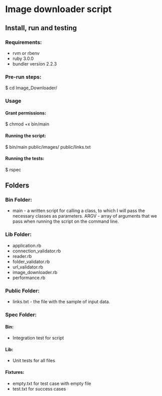 # Image downloader script


## Install, run and testing

### Requirements:

- rvm or rbenv
- ruby 3.0.0
- bundler version 2.2.3

### Pre-run steps:


$ cd Image_Downloader/


### Usage

#### Grant permissions:


$ chmod +x bin/main

#### Running the script:

$ bin/main public/images/ public/links.txt


#### Running the tests:

$ rspec

## Folders

### Bin Folder:

- main - a written script for calling a class, to which I will pass the necessary classes as parameters. ARGV - array of arguments that we pass when running the script on the command line.

### Lib Folder:

- application.rb
- connection_validator.rb
- reader.rb 
- folder_validator.rb
- url_validator.rb
- image_downloader.rb
- performance.rb

### Public Folder:

- links.txt - the file with the sample of input data.

### Spec Folder:

#### Bin:

- Integration test for script

#### Lib:

- Unit tests for all files

#### Fixtures:

- empty.txt for test case with empty file
- test.txt for success cases
